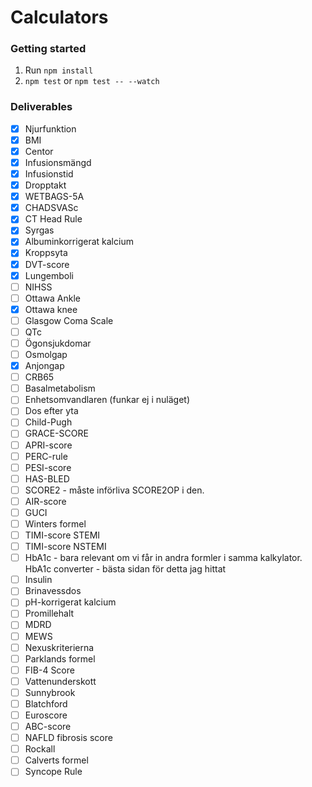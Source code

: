 # Calculators

### Getting started

1. Run `npm install`
2. `npm test` or `npm test -- --watch`

### Deliverables

- [x] Njurfunktion
- [x] BMI
- [x] Centor
- [x] Infusionsmängd
- [x] Infusionstid
- [x] Dropptakt
- [x] WETBAGS-5A
- [x] CHADSVASc
- [x] CT Head Rule
- [x] Syrgas
- [x] Albuminkorrigerat kalcium
- [x] Kroppsyta
- [x] DVT-score
- [x] Lungemboli
- [ ] NIHSS
- [ ] Ottawa Ankle
- [x] Ottawa knee
- [ ] Glasgow Coma Scale
- [ ] QTc
- [ ] Ögonsjukdomar
- [ ] Osmolgap
- [x] Anjongap
- [ ] CRB65
- [ ] Basalmetabolism
- [ ] Enhetsomvandlaren (funkar ej i nuläget)
- [ ] Dos efter yta
- [ ] Child-Pugh
- [ ] GRACE-SCORE
- [ ] APRI-score
- [ ] PERC-rule
- [ ] PESI-score
- [ ] HAS-BLED
- [ ] SCORE2 - måste införliva SCORE2OP i den.
- [ ] AIR-score
- [ ] GUCI
- [ ] Winters formel
- [ ] TIMI-score STEMI
- [ ] TIMI-score NSTEMI
- [ ] HbA1c - bara relevant om vi får in andra formler i samma kalkylator. HbA1c converter - bästa sidan för detta jag hittat
- [ ] Insulin
- [ ] Brinavessdos
- [ ] pH-korrigerat kalcium
- [ ] Promillehalt
- [ ] MDRD
- [ ] MEWS
- [ ] Nexuskriterierna
- [ ] Parklands formel
- [ ] FIB-4 Score
- [ ] Vattenunderskott
- [ ] Sunnybrook
- [ ] Blatchford
- [ ] Euroscore
- [ ] ABC-score
- [ ] NAFLD fibrosis score
- [ ] Rockall
- [ ] Calverts formel
- [ ] Syncope Rule

